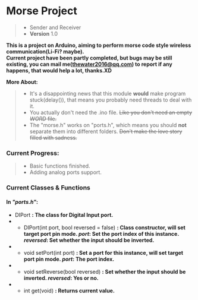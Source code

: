 # **Morse Project**
> - Sender and Receiver  
> - **Version** 1.0

**This is a project on Arduino, aiming to perform morse code style wireless communication(Li-Fi? maybe).  
Current project have been partly completed, but bugs may be still existing, you can mail me(thewater2016@qq.com) to report if any happens, that would help a lot, thanks.XD**

**More About:**  
> - It's a disappointing news that this module **would** make program stuck(delay()), that means you probably need threads to deal with it.  
> - You actually don't need the .ino file. ~~Like you don't need an empty *WORD* file.~~  
> - The "morse.h" works on "ports.h", which means you should **not** separate them into different folders. ~~Don't make the love story filled with sadness.~~

### Current Progress:
> - Basic functions finished.  
> - Adding analog ports support.

### Current Classes & Functions
#### In *"ports.h"*:
- DIPort **: The class for Digital Input port.**
- - DIPort(int port, bool reversed = false) **: Class constructor, will set target port pin mode. *port*: Set the port index of this instance. *reversed*: Set whether the input should be inverted.**
- - void setPort(int port) **: Set a port for this instance, will set target port pin mode. *port*: The port index.**
- - void setReverse(bool reversed) **: Set whether the input should be inverted. *reversed*: Yes or no.**
- - int get(void) **: Returns current value.**
